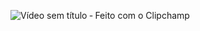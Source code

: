 ![Vídeo sem título ‐ Feito com o Clipchamp](https://github.com/user-attachments/assets/5a964388-3bf1-48aa-89b4-da20408ef386)
